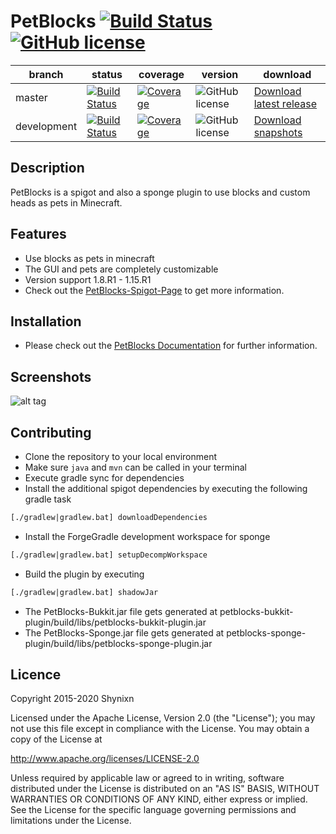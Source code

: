 # PetBlocks  [![Build Status](https://maven-badges.herokuapp.com/maven-central/com.github.shynixn.petblocks/petblocks-api/badge.svg?style=flat-square)](https://maven-badges.herokuapp.com/maven-central/com.github.shynixn.petblocks/petblocks-api) [![GitHub license](https://img.shields.io/badge/license-Apache%20License%202.0-blue.svg?style=flat-square)](https://raw.githubusercontent.com/Shynixn/PetBlocks/master/LICENCE) 


| branch        | status        | coverage | version | download |
| ------------- | ------------- | -------- | --------| ---------| 
| master        | [![Build Status](https://img.shields.io/travis/Shynixn/PetBlocks/master.svg?style=flat-square)](https://travis-ci.org/Shynixn/PetBlocks) | [![Coverage](https://img.shields.io/codecov/c/github/shynixn/petblocks/master.svg?style=flat-square)](https://codecov.io/gh/Shynixn/PetBlocks/branch/master)|![GitHub license](https://img.shields.io/nexus/r/https/oss.sonatype.org/com.github.shynixn.petblocks/petblocks-bukkit-plugin.svg?style=flat-square)  |[Download latest release](https://github.com/Shynixn/PetBlocks/releases)|
| development   | [![Build Status](https://img.shields.io/travis/Shynixn/PetBlocks/development.svg?style=flat-square)](https://travis-ci.org/Shynixn/PetBlocks)|[![Coverage](https://img.shields.io/codecov/c/github/shynixn/petblocks/development.svg?style=flat-square)](https://codecov.io/gh/Shynixn/PetBlocks/branch/development) |![GitHub license](https://img.shields.io/nexus/s/https/oss.sonatype.org/com.github.shynixn.petblocks/petblocks-bukkit-plugin.svg?style=flat-square) |  [Download snapshots](https://oss.sonatype.org/content/repositories/snapshots/com/github/shynixn/petblocks) |
## Description

PetBlocks is a spigot and also a sponge plugin to use blocks and custom heads as pets in Minecraft.

## Features

* Use blocks as pets in minecraft
* The GUI and pets are completely customizable
* Version support 1.8.R1 - 1.15.R1
* Check out the [PetBlocks-Spigot-Page](https://www.spigotmc.org/resources/12056/) to get more information. 

## Installation

* Please check out the [PetBlocks Documentation](https://shynixn.github.io/PetBlocks/) for further information.

## Screenshots

![alt tag](http://www.mediafire.com/convkey/8853/81wf7uswm0xh9qgzg.jpg)

## Contributing

* Clone the repository to your local environment
* Make sure ``java`` and ``mvn`` can be called in your terminal
* Execute gradle sync for dependencies
* Install the additional spigot dependencies by executing the following gradle task

```xml
[./gradlew|gradlew.bat] downloadDependencies
```

* Install the ForgeGradle development workspace for sponge

```xml
[./gradlew|gradlew.bat] setupDecompWorkspace
```

* Build the plugin by executing

```xml
[./gradlew|gradlew.bat] shadowJar
```

* The PetBlocks-Bukkit.jar file gets generated at petblocks-bukkit-plugin/build/libs/petblocks-bukkit-plugin.jar
* The PetBlocks-Sponge.jar file gets generated at petblocks-sponge-plugin/build/libs/petblocks-sponge-plugin.jar

## Licence

Copyright 2015-2020 Shynixn

Licensed under the Apache License, Version 2.0 (the "License");
you may not use this file except in compliance with the License.
You may obtain a copy of the License at

   http://www.apache.org/licenses/LICENSE-2.0

Unless required by applicable law or agreed to in writing, software
distributed under the License is distributed on an "AS IS" BASIS,
WITHOUT WARRANTIES OR CONDITIONS OF ANY KIND, either express or implied.
See the License for the specific language governing permissions and
limitations under the License.
